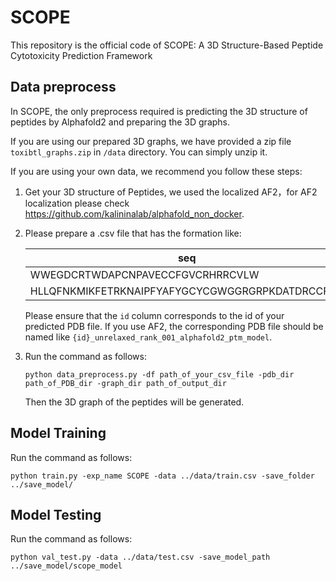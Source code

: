# SCOPE

This repository is the official code of SCOPE: A 3D Structure-Based Peptide Cytotoxicity Prediction Framework

## Data preprocess
In SCOPE, the only preprocess required is predicting the 3D structure of peptides by Alphafold2 and preparing the 3D graphs.

If you are using our prepared 3D graphs, we have provided a zip file  `toxibtl_graphs.zip` in `/data` directory. You can simply unzip it.

If you are using your own data, we recommend you follow these steps:
1. Get your 3D structure of Peptides, we used the localized AF2，for AF2 localization please check https://github.com/kalininalab/alphafold_non_docker.

2. Please prepare a .csv file that has the formation like:
   
    | seq   | id |
    | ----------- | ----------- |
    | WWEGDCRTWDAPCNPAVECCFGVCRHRRCVLW      | 0       |
    | HLLQFNKMIKFETRKNAIPFYAFYGCYCGWGGRGRPKDATDRCCFVH   | 1        |

    Please ensure that the `id` column corresponds to the id of your predicted PDB file. If you use AF2, the corresponding PDB file should be named like `{id}_unrelaxed_rank_001_alphafold2_ptm_model`.

3. Run the command as follows:
   
   `python data_preprocess.py -df path_of_your_csv_file -pdb_dir path_of_PDB_dir -graph_dir path_of_output_dir`
   
    Then the 3D graph of the peptides will be generated.

## Model Training 
Run the command as follows:

`python train.py -exp_name SCOPE -data ../data/train.csv -save_folder ../save_model/`

## Model Testing
Run the command as follows:

`python val_test.py -data ../data/test.csv -save_model_path ../save_model/scope_model`





